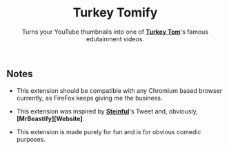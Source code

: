 
<div align = center >

#  Turkey Tomify


Turns your YouTube thumbnails into one of **[Turkey Tom][Turkey Tom Channel]**'s famous edutainment videos.

</div>

<br>

## Notes

-   This extension should be compatible with any Chromium based browser currently, as FireFox keeps giving me the business.

-   This extension was inspired by **[Steinful][Tweet]**'s Tweet and, obviously, **[MrBeastify][Website]**.

-   This extension is made purely for fun and is for obvious comedic purposes. 


<!----------------------------------------------------------------------------->


[Tweet]: https://twitter.com/stainfool/status/1699238994117034471
[UI Website]: https://github.com/MagicJinn/MrBeastify-Youtube
[Turkey Tom Channel]: https://www.youtube.com/@TurkeyTom 
